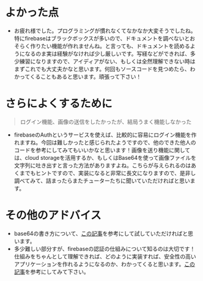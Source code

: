 # よかった点
- お疲れ様でした。プログラミングが慣れなくてなかなか大変そうでしたね。特にfirebaseはブラックボックスが多いので、ドキュメントを調べないとおそらく作りたい機能が作れませんね。と言っても、ドキュメントを読めるようになるのま実は経験がなければ少し厳しいです。写経などができれば、多少練習になりますので、アイディアがない、もしくは全然理解できない時はまずこれでも大丈夫かなと思います。何回もソースコードを見つめたら、わかってくることもあると思います。頑張って下さい！

# さらによくするために
> ログイン機能、画像の送信をしたかったが、結局うまく機能しなかった
- firebaseのAuthというサービスを使えば、比較的に容易にログイン機能を作れますね。今回は難しかったと感じられたようですので、他のできた他人のコードを参考にしてみてもいいかなと思います！画像を送り機能に関しては、cloud storageを活用するか、もしくはBase64を使って画像ファイルを文字列に吐き出すと言った方法がありますよね。こちらが与えられるのはあくまでもヒントですので、実装になると非常に長文になりますので、是非し調べてみて、詰まったらまたチューターたちに聞いていただければと思います。

# その他のアドバイス
- base64の書き方について、[この記事](https://www.sejuku.net/blog/64100)を参考にして試していただければと思います。
- 多少難しい部分すが、firebaseの認証の仕組みについて知るのは大切です！仕組みをちゃんとして理解できれば、どのように実装すれば、安全性の高いアプリケーションを作れるようになるのか、わかってくると思います。[この記事](https://apps-gcp.com/firebase-authentication/)を参考にしてみて下さい。